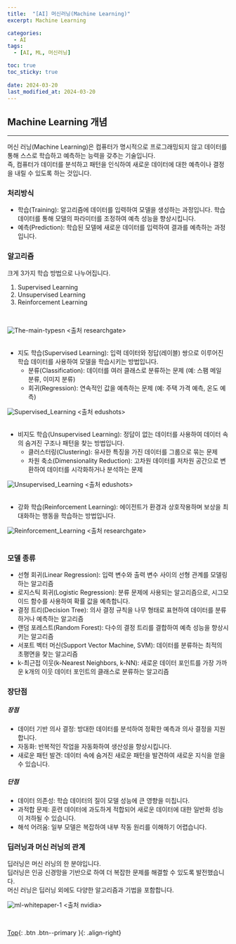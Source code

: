```yaml
---
title:  "[AI] 머신러닝(Machine Learning)"
excerpt: Machine Learning

categories:
  - AI
tags:
  - [AI, ML, 머신러닝]

toc: true
toc_sticky: true
 
date: 2024-03-20
last_modified_at: 2024-03-20
---
```


## Machine Learning 개념
---
머신 러닝(Machine Learning)은 컴퓨터가 명시적으로 프로그래밍되지 않고 데이터를 통해 스스로 학습하고 예측하는 능력을 갖추는 기술입니다.<br> 
즉, 컴퓨터가 데이터를 분석하고 패턴을 인식하여 새로운 데이터에 대한 예측이나 결정을 내릴 수 있도록 하는 것입니다.

### 처리방식
* 학습(Training): 알고리즘에 데이터를 입력하여 모델을 생성하는 과정입니다. 학습 데이터를 통해 모델의 파라미터를 조정하여 예측 성능을 향상시킵니다.
* 예측(Prediction): 학습된 모델에 새로운 데이터를 입력하여 결과를 예측하는 과정입니다.

  
### 알고리즘

크게 3가지 학습 방법으로 나누어집니다.
1. Supervised Learning
2. Unsupervised Learning
3. Reinforcement Learning

<br> 

![The-main-typesn](https://github.com/user-attachments/assets/1ea3f041-b851-4a55-b3a5-6fd01a540950) <출처 researchgate><br><br> 


* 지도 학습(Supervised Learning): 입력 데이터와 정답(레이블) 쌍으로 이루어진 학습 데이터를 사용하여 모델을 학습시키는 방법입니다.
  * 분류(Classification): 데이터를 여러 클래스로 분류하는 문제 (예: 스팸 메일 분류, 이미지 분류)
  * 회귀(Regression): 연속적인 값을 예측하는 문제 (예: 주택 가격 예측, 온도 예측)
  
![Supervised_Learning](https://github.com/user-attachments/assets/ff46d475-0bdd-4284-bf56-1c9849de76c0) <출처 edushots><br><br> 

* 비지도 학습(Unsupervised Learning): 정답이 없는 데이터를 사용하여 데이터 속의 숨겨진 구조나 패턴을 찾는 방법입니다.
  * 클러스터링(Clustering): 유사한 특징을 가진 데이터를 그룹으로 묶는 문제
  * 차원 축소(Dimensionality Reduction): 고차원 데이터를 저차원 공간으로 변환하여 데이터를 시각화하거나 분석하는 문제

![Unsupervised_Learning](https://github.com/user-attachments/assets/9ad9d52f-03c2-4861-9783-6af35b41832c) <출처 edushots><br><br> 

* 강화 학습(Reinforcement Learning): 에이전트가 환경과 상호작용하며 보상을 최대화하는 행동을 학습하는 방법입니다.

![Reinforcement_Learning](https://github.com/user-attachments/assets/ce9b10ff-4a84-48b0-88ac-f331bb13b734) <출처 researchgate><br><br> 

  
### 모델 종류
* 선형 회귀(Linear Regression): 입력 변수와 출력 변수 사이의 선형 관계를 모델링하는 알고리즘
* 로지스틱 회귀(Logistic Regression): 분류 문제에 사용되는 알고리즘으로, 시그모이드 함수를 사용하여 확률 값을 예측합니다.
* 결정 트리(Decision Tree): 의사 결정 규칙을 나무 형태로 표현하여 데이터를 분류하거나 예측하는 알고리즘
* 랜덤 포레스트(Random Forest): 다수의 결정 트리를 결합하여 예측 성능을 향상시키는 알고리즘
* 서포트 벡터 머신(Support Vector Machine, SVM): 데이터를 분류하는 최적의 초평면을 찾는 알고리즘
* k-최근접 이웃(k-Nearest Neighbors, k-NN): 새로운 데이터 포인트를 가장 가까운 k개의 이웃 데이터 포인트의 클래스로 분류하는 알고리즘


### 장단점
##### 장점
* 데이터 기반 의사 결정: 방대한 데이터를 분석하여 정확한 예측과 의사 결정을 지원합니다.
* 자동화: 반복적인 작업을 자동화하여 생산성을 향상시킵니다.
* 새로운 패턴 발견: 데이터 속에 숨겨진 새로운 패턴을 발견하여 새로운 지식을 얻을 수 있습니다.

##### 단점
* 데이터 의존성: 학습 데이터의 질이 모델 성능에 큰 영향을 미칩니다.
* 과적합 문제: 훈련 데이터에 과도하게 적합되어 새로운 데이터에 대한 일반화 성능이 저하될 수 있습니다.
* 해석 어려움: 일부 모델은 복잡하여 내부 작동 원리를 이해하기 어렵습니다.

### 딥러닝과 머신 러닝의 관계
딥러닝은 머신 러닝의 한 분야입니다.<br> 
딥러닝은 인공 신경망을 기반으로 하여 더 복잡한 문제를 해결할 수 있도록 발전했습니다. <br> 
머신 러닝은 딥러닝 외에도 다양한 알고리즘과 기법을 포함합니다.


![ml-whitepaper-1](https://github.com/user-attachments/assets/49e29589-a7f9-42a8-99f9-9fb197f9f925) <출처 nvidia>

<br> 

[Top](#){: .btn .btn--primary }{: .align-right}